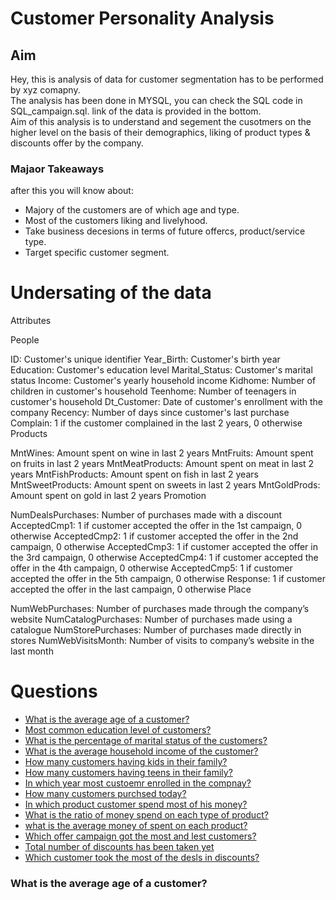 # Customer Personality Analysis
## Aim
Hey, this is analysis of data for customer segmentation has to be performed by xyz comapny.
<br>
The analysis has been done in MYSQL, you can check the SQL code in SQL_campaign.sql. link of the data is provided in the bottom.
<br>
Aim of this analysis is to understand and segement the cusotmers on the higher level on the basis of their demographics, liking of product types & discounts offer by the company.

### Majaor Takeaways
after this you will know about:
- Majory of the customers are of which age and type.
- Most of the customers liking and livelyhood.
- Take business decesions in terms of future offercs, product/service type.
- Target specific customer segment.

# Undersating of the data
Attributes

People

ID: Customer's unique identifier
Year_Birth: Customer's birth year
Education: Customer's education level
Marital_Status: Customer's marital status
Income: Customer's yearly household income
Kidhome: Number of children in customer's household
Teenhome: Number of teenagers in customer's household
Dt_Customer: Date of customer's enrollment with the company
Recency: Number of days since customer's last purchase
Complain: 1 if the customer complained in the last 2 years, 0 otherwise
Products

MntWines: Amount spent on wine in last 2 years
MntFruits: Amount spent on fruits in last 2 years
MntMeatProducts: Amount spent on meat in last 2 years
MntFishProducts: Amount spent on fish in last 2 years
MntSweetProducts: Amount spent on sweets in last 2 years
MntGoldProds: Amount spent on gold in last 2 years
Promotion

NumDealsPurchases: Number of purchases made with a discount
AcceptedCmp1: 1 if customer accepted the offer in the 1st campaign, 0 otherwise
AcceptedCmp2: 1 if customer accepted the offer in the 2nd campaign, 0 otherwise
AcceptedCmp3: 1 if customer accepted the offer in the 3rd campaign, 0 otherwise
AcceptedCmp4: 1 if customer accepted the offer in the 4th campaign, 0 otherwise
AcceptedCmp5: 1 if customer accepted the offer in the 5th campaign, 0 otherwise
Response: 1 if customer accepted the offer in the last campaign, 0 otherwise
Place

NumWebPurchases: Number of purchases made through the company’s website
NumCatalogPurchases: Number of purchases made using a catalogue
NumStorePurchases: Number of purchases made directly in stores
NumWebVisitsMonth: Number of visits to company’s website in the last month

# Questions
- [What is the average age of a customer?](href='#one')
- [Most common education level of customers?](href='#two')
- [What is the percentage of marital status of the customers?](href='#three')
- [What is the average household income of the customer?](href='#four')
- [How many customers having kids in their family?](href='#five')
- [How many customers having teens in their family?](href='#six')
- [In which year most custoemr enrolled in the compnay?](href='#seven')
- [How many customers purchsed today?](href='#eight')
- [In which product customer spend most of his money?](href='nine')
- [What is the ratio of money spend on each type of product?](href='ten')
- [what is the average money of spent on each product?](href='eleven')
- [Which offer campaign got the most and lest customers?](href='twelve')
- [Total number of discounts has been taken yet](href='thirteen')
- [Which customer took the most of the desls in discounts?](href='twelve')

### What is the average age of a customer? <a id='one'></a>
